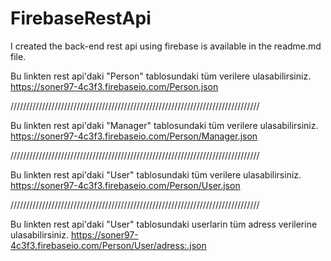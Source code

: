 # FirebaseRestApi
I created the back-end rest api using firebase is available in the readme.md file.



Bu linkten rest api'daki "Person" tablosundaki tüm verilere ulasabilirsiniz.
https://soner97-4c3f3.firebaseio.com/Person.json


///////////////////////////////////////////////////////////////////////////////


Bu linkten rest api'daki "Manager" tablosundaki tüm verilere ulasabilirsiniz.
https://soner97-4c3f3.firebaseio.com/Person/Manager.json


///////////////////////////////////////////////////////////////////////////////


Bu linkten rest api'daki "User" tablosundaki tüm verilere ulasabilirsiniz.
https://soner97-4c3f3.firebaseio.com/Person/User.json


///////////////////////////////////////////////////////////////////////////////


Bu linkten rest api'daki "User" tablosundaki userlarin  tüm adress verilerine ulasabilirsiniz.
https://soner97-4c3f3.firebaseio.com/Person/User/adress:.json
